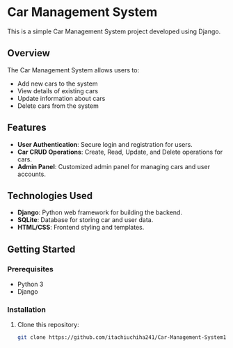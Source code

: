 # Car Management System

This is a simple Car Management System project developed using Django.

## Overview

The Car Management System allows users to:
- Add new cars to the system
- View details of existing cars
- Update information about cars
- Delete cars from the system

## Features

- **User Authentication**: Secure login and registration for users.
- **Car CRUD Operations**: Create, Read, Update, and Delete operations for cars.
- **Admin Panel**: Customized admin panel for managing cars and user accounts.

## Technologies Used

- **Django**: Python web framework for building the backend.
- **SQLite**: Database for storing car and user data.
- **HTML/CSS**: Frontend styling and templates.

## Getting Started

### Prerequisites
- Python 3
- Django

### Installation
1. Clone this repository:
   ```bash
   git clone https://github.com/itachiuchiha241/Car-Management-System1.git
